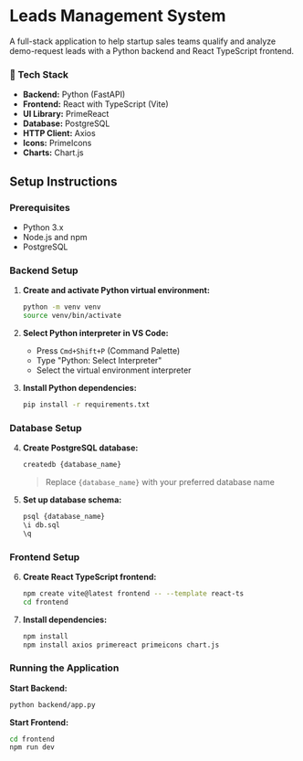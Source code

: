 # Leads Management System

A full-stack application to help startup sales teams qualify and analyze demo-request leads with a Python backend and React TypeScript frontend.

### 🔧 Tech Stack
- **Backend:** Python (FastAPI)
- **Frontend:** React with TypeScript (Vite)
- **UI Library:** PrimeReact
- **Database:** PostgreSQL
- **HTTP Client:** Axios
- **Icons:** PrimeIcons
- **Charts:** Chart.js

## Setup Instructions

### Prerequisites
- Python 3.x
- Node.js and npm
- PostgreSQL

### Backend Setup

1. **Create and activate Python virtual environment:**
   ```bash
   python -m venv venv
   source venv/bin/activate
   ```

2. **Select Python interpreter in VS Code:**
   - Press `Cmd+Shift+P` (Command Palette)
   - Type "Python: Select Interpreter"
   - Select the virtual environment interpreter

3. **Install Python dependencies:**
   ```bash
   pip install -r requirements.txt
   ```

### Database Setup

4. **Create PostgreSQL database:**
   ```bash
   createdb {database_name}
   ```
   > Replace `{database_name}` with your preferred database name

5. **Set up database schema:**
   ```bash
   psql {database_name}
   \i db.sql
   \q
   ```

### Frontend Setup

6. **Create React TypeScript frontend:**
   ```bash
   npm create vite@latest frontend -- --template react-ts
   cd frontend
   ```

7. **Install dependencies:**
   ```bash
   npm install
   npm install axios primereact primeicons chart.js
   ```

### Running the Application

**Start Backend:**
```bash
python backend/app.py
```

**Start Frontend:**
```bash
cd frontend
npm run dev
```

